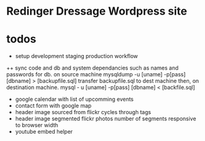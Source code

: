 Redinger Dressage Wordpress site
====
# todos
* setup development staging production workflow  

++ sync code and db and system dependancies such as names and passwords for db.
on source machine
mysqldump -u [uname] -p[pass] [dbname] > [backupfile.sql]
 transfer backupfile.sql to dest machine
then, on destination machine.
mysql - u [uname] -p[pass] [dbname] < [backfile.sql]

* google calendar with list of upcomming events
* contact form with google map
* header image sourced from flickr cycles through tags
* header image segmented flickr photos number of segments responsive to browser width
* youtube embed helper

